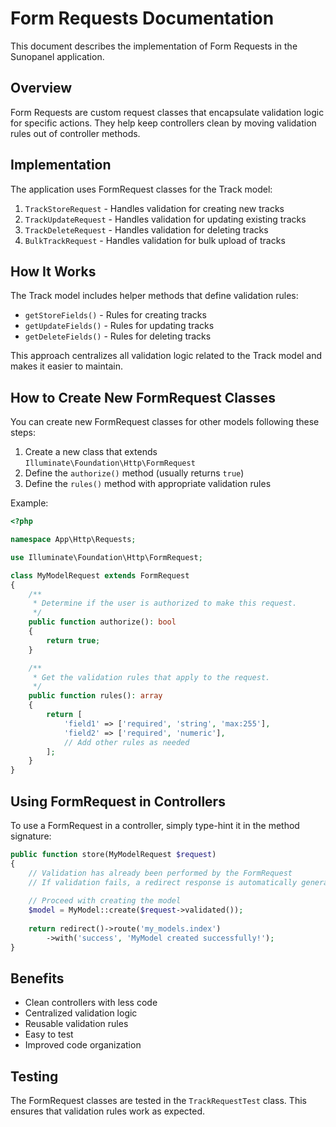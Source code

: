 # Form Requests Documentation

This document describes the implementation of Form Requests in the Sunopanel application.

## Overview

Form Requests are custom request classes that encapsulate validation logic for specific actions. They help keep controllers clean by moving validation rules out of controller methods.

## Implementation

The application uses FormRequest classes for the Track model:

1. `TrackStoreRequest` - Handles validation for creating new tracks
2. `TrackUpdateRequest` - Handles validation for updating existing tracks
3. `TrackDeleteRequest` - Handles validation for deleting tracks
4. `BulkTrackRequest` - Handles validation for bulk upload of tracks

## How It Works

The Track model includes helper methods that define validation rules:

- `getStoreFields()` - Rules for creating tracks
- `getUpdateFields()` - Rules for updating tracks
- `getDeleteFields()` - Rules for deleting tracks

This approach centralizes all validation logic related to the Track model and makes it easier to maintain.

## How to Create New FormRequest Classes

You can create new FormRequest classes for other models following these steps:

1. Create a new class that extends `Illuminate\Foundation\Http\FormRequest`
2. Define the `authorize()` method (usually returns `true`)
3. Define the `rules()` method with appropriate validation rules

Example:

```php
<?php

namespace App\Http\Requests;

use Illuminate\Foundation\Http\FormRequest;

class MyModelRequest extends FormRequest
{
    /**
     * Determine if the user is authorized to make this request.
     */
    public function authorize(): bool
    {
        return true;
    }

    /**
     * Get the validation rules that apply to the request.
     */
    public function rules(): array
    {
        return [
            'field1' => ['required', 'string', 'max:255'],
            'field2' => ['required', 'numeric'],
            // Add other rules as needed
        ];
    }
}
```

## Using FormRequest in Controllers

To use a FormRequest in a controller, simply type-hint it in the method signature:

```php
public function store(MyModelRequest $request)
{
    // Validation has already been performed by the FormRequest
    // If validation fails, a redirect response is automatically generated
    
    // Proceed with creating the model
    $model = MyModel::create($request->validated());
    
    return redirect()->route('my_models.index')
        ->with('success', 'MyModel created successfully!');
}
```

## Benefits

- Clean controllers with less code
- Centralized validation logic
- Reusable validation rules
- Easy to test
- Improved code organization

## Testing

The FormRequest classes are tested in the `TrackRequestTest` class. This ensures that validation rules work as expected. 